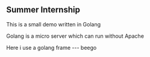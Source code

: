 ## Summer Internship

This is a small demo written in Golang  

Golang is a micro server which can run without Apache

Here i use a golang frame --- beego

